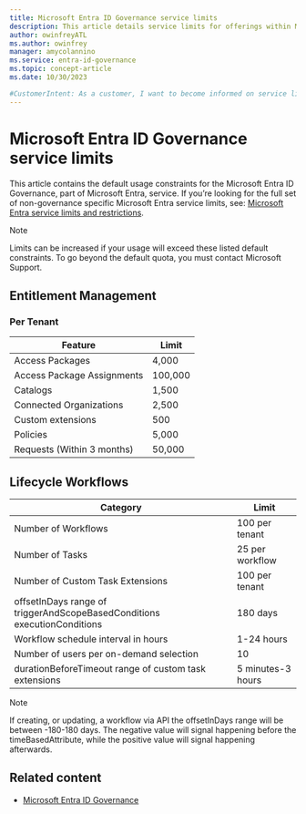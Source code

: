 ```yaml
---
title: Microsoft Entra ID Governance service limits
description: This article details service limits for offerings within Microsoft Entra ID Governance
author: owinfreyATL
ms.author: owinfrey
manager: amycolannino
ms.service: entra-id-governance
ms.topic: concept-article
ms.date: 10/30/2023

#CustomerIntent: As a customer, I want to become informed on service limits for offerings within Microsoft Entra ID Governance so that restraints are understood and can be accounted for.
---
```


# Microsoft Entra ID Governance service limits

This article contains the default usage constraints for the Microsoft Entra ID Governance, part of Microsoft Entra, service. If you’re looking for the full set of non-governance specific Microsoft Entra service limits, see: [Microsoft Entra service limits and restrictions](../identity/users/directory-service-limits-restrictions.md).

> [!NOTE]
> Limits can be increased if your usage will exceed these listed default constraints. To go beyond the default quota, you must contact Microsoft Support.

## Entitlement Management

### Per Tenant

|Feature  |Limit  |
|---------|---------|
|Access Packages   |  4,000       |
|Access Package Assignments     | 100,000        |
|Catalogs     |   1,500      |
|Connected Organizations     |  2,500       |
|Custom extensions     |  500       |
|Policies     |  5,000       |
|Requests (Within 3 months)     |  50,000       |

## Lifecycle Workflows

|Category  |Limit  |
|---------|---------|
|Number of Workflows     |   100 per tenant      |
|Number of Tasks     |  25 per workflow       |
|Number of Custom Task Extensions     |  100 per tenant       |
|offsetInDays range of triggerAndScopeBasedConditions executionConditions     |  180 days       |
|Workflow schedule interval in hours     |   1-24 hours      |
|Number of users per on-demand selection	     |  10       |
|durationBeforeTimeout range of custom task extensions     |   5 minutes-3 hours      |

> [!NOTE]
> If creating, or updating, a workflow via API the offsetInDays range will be between -180-180 days. The negative value will signal happening before the timeBasedAttribute, while the positive value will signal happening afterwards.

## Related content

- [Microsoft Entra ID Governance](identity-governance-overview.md)
